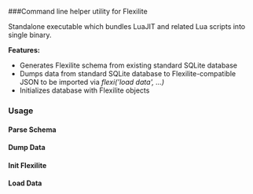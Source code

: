 ###Command line helper utility for Flexilite

Standalone executable which bundles LuaJIT and related Lua 
scripts into single binary.

**Features:**
* Generates Flexilite schema from existing standard SQLite database
* Dumps data from standard SQLite database to Flexilite-compatible JSON
to be imported via _flexi('load data', ...)_
* Initializes database with Flexilite objects  

### Usage




#### Parse Schema

#### Dump Data

#### Init Flexilite

#### Load Data
